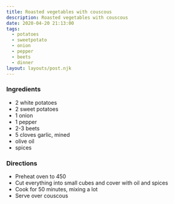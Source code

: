 ```yaml
---
title: Roasted vegetables with couscous
description: Roasted vegetables with couscous
date: 2020-04-20 21:13:00
tags:
  - potatoes
  - sweetpotato
  - onion
  - pepper
  - beets
  - dinner
layout: layouts/post.njk
---
```


### Ingredients

- 2 white potatoes
- 2 sweet potatoes
- 1 onion
- 1 pepper
- 2-3 beets
- 5 cloves garlic, mined
- olive oil
- spices

### Directions

- Preheat oven to 450
- Cut everything into small cubes and cover with oil and spices
- Cook for 50 minutes, mixing a lot
- Serve over couscous
